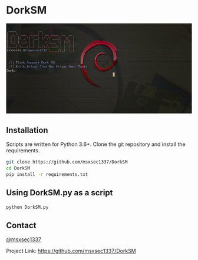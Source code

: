 # DorkSM

![Screenshot_1](https://github.com/msxsec1337/DorkSM/blob/main/dorksm.png)

## Installation

Scripts are written for Python 3.6+.  Clone the git repository and install the requirements.

```bash
git clone https://github.com/msxsec1337/DorkSM
cd DorkSM
pip install -r requirements.txt
```

## Using DorkSM.py as a script

```bash
python DorkSM.py
```


## Contact

[@msxsec1337](https://www.instagram.com/msxsec1337/)

Project Link: https://github.com/msxsec1337/DorkSM
